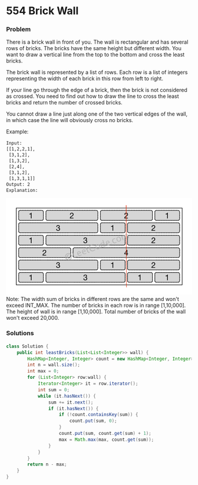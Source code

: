 # 554 Brick Wall

### Problem
There is a brick wall in front of you. The wall is rectangular and has several rows of bricks. The bricks have the same height but different width. You want to draw a vertical line from the top to the bottom and cross the least bricks.

The brick wall is represented by a list of rows. Each row is a list of integers representing the width of each brick in this row from left to right.

If your line go through the edge of a brick, then the brick is not considered as crossed. You need to find out how to draw the line to cross the least bricks and return the number of crossed bricks.

You cannot draw a line just along one of the two vertical edges of the wall, in which case the line will obviously cross no bricks.

Example:
```
Input: 
[[1,2,2,1],
 [3,1,2],
 [1,3,2],
 [2,4],
 [3,1,2],
 [1,3,1,1]]
Output: 2
Explanation: 
```
![](/assets/brick_wall.png)
Note:
The width sum of bricks in different rows are the same and won't exceed INT_MAX.
The number of bricks in each row is in range [1,10,000]. The height of wall is in range [1,10,000]. Total number of bricks of the wall won't exceed 20,000.

### Solutions

```java
class Solution {
    public int leastBricks(List<List<Integer>> wall) {
        HashMap<Integer, Integer> count = new HashMap<Integer, Integer>();
        int n = wall.size();
        int max = 0;
        for (List<Integer> row:wall) {
            Iterator<Integer> it = row.iterator();
            int sum = 0;
            while (it.hasNext()) {
                sum += it.next();
                if (it.hasNext()) {
                    if (!count.containsKey(sum)) {
                        count.put(sum, 0);
                    }
                    count.put(sum, count.get(sum) + 1);
                    max = Math.max(max, count.get(sum));
                }
            }
        }
        return n - max;
    }
}
```
